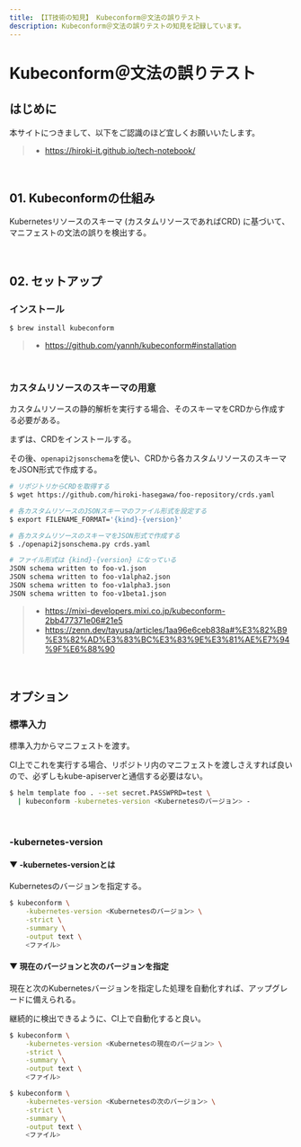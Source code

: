 ```yaml
---
title: 【IT技術の知見】 Kubeconform＠文法の誤りテスト
description: Kubeconform＠文法の誤りテストの知見を記録しています。
---
```


# Kubeconform＠文法の誤りテスト

## はじめに

本サイトにつきまして、以下をご認識のほど宜しくお願いいたします。

> - https://hiroki-it.github.io/tech-notebook/

<br>

## 01. Kubeconformの仕組み

Kubernetesリソースのスキーマ (カスタムリソースであればCRD) に基づいて、マニフェストの文法の誤りを検出する。

<br>

## 02. セットアップ

### インストール

```bash
$ brew install kubeconform
```

> - https://github.com/yannh/kubeconform#installation

<br>

### カスタムリソースのスキーマの用意

カスタムリソースの静的解析を実行する場合、そのスキーマをCRDから作成する必要がある。

まずは、CRDをインストールする。

その後、`openapi2jsonschema`を使い、CRDから各カスタムリソースのスキーマをJSON形式で作成する。

```bash
# リポジトリからCRDを取得する
$ wget https://github.com/hiroki-hasegawa/foo-repository/crds.yaml

# 各カスタムリソースのJSONスキーマのファイル形式を設定する
$ export FILENAME_FORMAT='{kind}-{version}'

# 各カスタムリソースのスキーマをJSON形式で作成する
$ ./openapi2jsonschema.py crds.yaml

# ファイル形式は {kind}-{version} になっている
JSON schema written to foo-v1.json
JSON schema written to foo-v1alpha2.json
JSON schema written to foo-v1alpha3.json
JSON schema written to foo-v1beta1.json
```

> - https://mixi-developers.mixi.co.jp/kubeconform-2bb477371e06#21e5
> - https://zenn.dev/tayusa/articles/1aa96e6ceb838a#%E3%82%B9%E3%82%AD%E3%83%BC%E3%83%9E%E3%81%AE%E7%94%9F%E6%88%90

<br>

## オプション

### 標準入力

標準入力からマニフェストを渡す。

CI上でこれを実行する場合、リポジトリ内のマニフェストを渡しさえすれば良いので、必ずしもkube-apiserverと通信する必要はない。

```bash
$ helm template foo . --set secret.PASSWPRD=test \
  | kubeconform -kubernetes-version <Kubernetesのバージョン> -
```

<br>

### -kubernetes-version

#### ▼ -kubernetes-versionとは

Kubernetesのバージョンを指定する。

```bash
$ kubeconform \
    -kubernetes-version <Kubernetesのバージョン> \
    -strict \
    -summary \
    -output text \
    <ファイル>
```

#### ▼ 現在のバージョンと次のバージョンを指定

現在と次のKubernetesバージョンを指定した処理を自動化すれば、アップグレードに備えられる。

継続的に検出できるように、CI上で自動化すると良い。

```bash
$ kubeconform \
    -kubernetes-version <Kubernetesの現在のバージョン> \
    -strict \
    -summary \
    -output text \
    <ファイル>

$ kubeconform \
    -kubernetes-version <Kubernetesの次のバージョン> \
    -strict \
    -summary \
    -output text \
    <ファイル>
```

<br>
